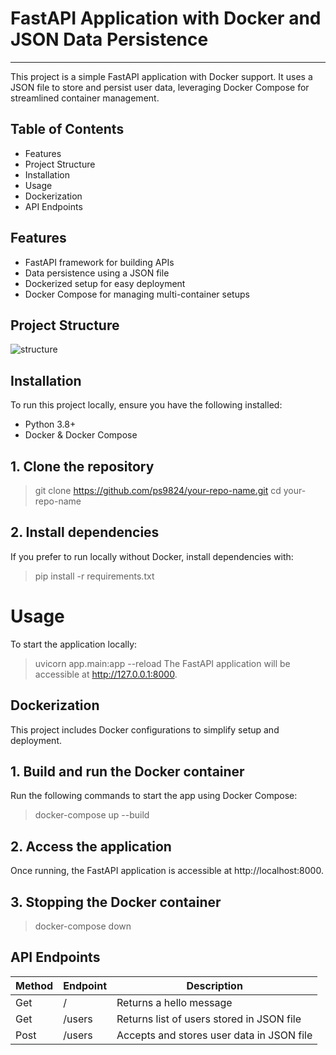 # FastAPI Application with Docker and JSON Data Persistence
------------------------------------------------------------
This project is a simple FastAPI application with Docker support. It uses a JSON file to store and persist user data, leveraging Docker Compose for streamlined container management.

## Table of Contents
* Features
* Project Structure
* Installation
* Usage
* Dockerization
* API Endpoints

## Features
* FastAPI framework for building APIs
* Data persistence using a JSON file
* Dockerized setup for easy deployment
* Docker Compose for managing multi-container setups

## Project Structure
![structure](C:\Users\Sanket\Downloads\screenshots)

## Installation
To run this project locally, ensure you have the following installed:

* Python 3.8+
* Docker & Docker Compose

## 1. Clone the repository
> git clone https://github.com/ps9824/your-repo-name.git
> cd your-repo-name

## 2. Install dependencies
If you prefer to run locally without Docker, install dependencies with:
> pip install -r requirements.txt

# Usage

To start the application locally:
> uvicorn app.main:app --reload
The FastAPI application will be accessible at http://127.0.0.1:8000.


## Dockerization

This project includes Docker configurations to simplify setup and deployment.

## 1. Build and run the Docker container
Run the following commands to start the app using Docker Compose:
> docker-compose up --build

## 2. Access the application
Once running, the FastAPI application is accessible at http://localhost:8000.

## 3. Stopping the Docker container
> docker-compose down


## API Endpoints
|Method|Endpoint|Description|      
|----|-----|-------|      
|Get|/|Returns a hello message|     
|Get|/users|Returns list of users stored in JSON file|      
|Post|/users|Accepts and stores user data in JSON file






























